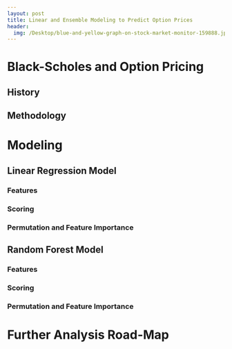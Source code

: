```yaml
---
layout: post
title: Linear and Ensemble Modeling to Predict Option Prices
header:
  img: /Desktop/blue-and-yellow-graph-on-stock-market-monitor-159888.jpg
---
```



# Black-Scholes and Option Pricing
## History

## Methodology


# Modeling
## Linear Regression Model
### Features

### Scoring

### Permutation and Feature Importance


## Random Forest Model
### Features

### Scoring

### Permutation and Feature Importance


# Further Analysis Road-Map





